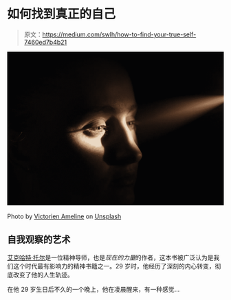 # 如何找到真正的自己

> 原文：<https://medium.com/swlh/how-to-find-your-true-self-7460ed7b4b21>

![](img/faccf176df4c599714a70f45c2cc6f5b.png)

Photo by [Victorien Ameline](https://unsplash.com/photos/EiXGlD3hmHQ?utm_source=unsplash&utm_medium=referral&utm_content=creditCopyText) on [Unsplash](https://unsplash.com/search/photos/eyes?utm_source=unsplash&utm_medium=referral&utm_content=creditCopyText)

## 自我观察的艺术

[艾克哈特·托尔](https://www.eckharttolle.com/)是一位精神导师，也是*现在的力量*的作者，这本书被广泛认为是我们这个时代最有影响力的精神书籍之一。29 岁时，他经历了深刻的内心转变，彻底改变了他的人生轨迹。

在他 29 岁生日后不久的一个晚上，他在凌晨醒来，有一种感觉…